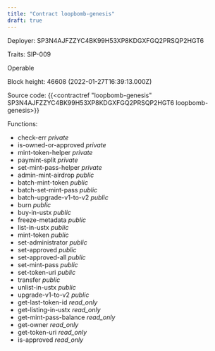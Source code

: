 ```yaml
---
title: "Contract loopbomb-genesis"
draft: true
---
```

Deployer: SP3N4AJFZZYC4BK99H53XP8KDGXFGQ2PRSQP2HGT6

Traits:
SIP-009 

Operable

Block height: 46608 (2022-01-27T16:39:13.000Z)

Source code: {{<contractref "loopbomb-genesis" SP3N4AJFZZYC4BK99H53XP8KDGXFGQ2PRSQP2HGT6 loopbomb-genesis>}}

Functions:

* check-err _private_
* is-owned-or-approved _private_
* mint-token-helper _private_
* paymint-split _private_
* set-mint-pass-helper _private_
* admin-mint-airdrop _public_
* batch-mint-token _public_
* batch-set-mint-pass _public_
* batch-upgrade-v1-to-v2 _public_
* burn _public_
* buy-in-ustx _public_
* freeze-metadata _public_
* list-in-ustx _public_
* mint-token _public_
* set-administrator _public_
* set-approved _public_
* set-approved-all _public_
* set-mint-pass _public_
* set-token-uri _public_
* transfer _public_
* unlist-in-ustx _public_
* upgrade-v1-to-v2 _public_
* get-last-token-id _read_only_
* get-listing-in-ustx _read_only_
* get-mint-pass-balance _read_only_
* get-owner _read_only_
* get-token-uri _read_only_
* is-approved _read_only_
